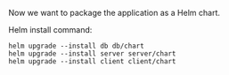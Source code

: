 Now we want to package the application as a Helm chart.

Helm install command:
```
helm upgrade --install db db/chart 
helm upgrade --install server server/chart 
helm upgrade --install client client/chart 
```